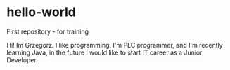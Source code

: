 # hello-world
First repository - for training

Hi! Im Grzegorz.
I like programming. 
I'm PLC programmer, and I'm recently learning Java, in the future i would like to start IT career as a Junior Developer. 

